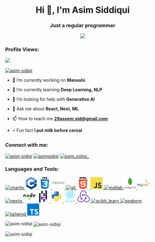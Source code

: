 <h1 align="center">Hi 👋, I'm Asim Siddiqui</h1>
<h3 align="center">Just a regular programmer</h3>

<div align="center">
  <img height="350" src="[https://media4.giphy.com/media/e9pFONc1qhUje/giphy.webp?cid=790b761170odhexnr5qa3k0ibefph7kaz29mq1rdfqc5usjo&ep=v1_gifs_search&rid=giphy.webp&ct=g](https://www.google.com/url?sa=i&url=https%3A%2F%2Fwww.shazam.com%2Fsong%2F1808901791%2Frhythm-heaven-jumpstyle-super-slowed-and-reverb&psig=AOvVaw3FrZgl4siGZ4z5wLpQt5VB&ust=1748251504223000&source=images&cd=vfe&opi=89978449&ved=0CBQQjRxqFwoTCIjd1Mumvo0DFQAAAAAdAAAAABAE)"  />
</div>

<h3>Profile Views: </h3>
<img src="https://profile-counter.glitch.me/asim-sidiqi/count.svg?"  />

<!-- <p align="left"> <img src="https://komarev.com/ghpvc/?username=asim-sidiqi&label=Profile%20views&color=0e75b6&style=flat" alt="asim-sidiqi" /> </p>
 -->
<p align="left"> <a href="https://github.com/ryo-ma/github-profile-trophy"><img src="https://github-profile-trophy.vercel.app/?username=asim-sidiqi" alt="asim-sidiqi" /></a> </p>

- 🔭 I’m currently working on **Manushi**

- 🌱 I’m currently learning **Deep Learning, NLP**

- 🤝 I’m looking for help with **Generative AI**

- 💬 Ask me about **React, Next, ML**

- 📫 How to reach me **29aseem.sid@gmail.com**

- ⚡ Fun fact **I put milk before cereal**

<h3 align="left">Connect with me:</h3>
<p align="left">
<a href="https://linkedin.com/in/asim-sidiqi" target="blank"><img align="center" src="https://raw.githubusercontent.com/rahuldkjain/github-profile-readme-generator/master/src/images/icons/Social/linked-in-alt.svg" alt="asim-sidiqi" height="30" width="40" /></a>
<a href="https://kaggle.com/asimsidiqi" target="blank"><img align="center" src="https://raw.githubusercontent.com/rahuldkjain/github-profile-readme-generator/master/src/images/icons/Social/kaggle.svg" alt="asimsidiqi" height="30" width="40" /></a>
<a href="https://instagram.com/asim_sidiqi_" target="blank"><img align="center" src="https://raw.githubusercontent.com/rahuldkjain/github-profile-readme-generator/master/src/images/icons/Social/instagram.svg" alt="asim_sidiqi_" height="30" width="40" /></a>
</p>

<h3 align="left">Languages and Tools:</h3>
<p align="left"> <a href="https://www.chartjs.org" target="_blank" rel="noreferrer"> <img src="https://www.chartjs.org/media/logo-title.svg" alt="chartjs" width="40" height="40"/> </a> <a href="https://www.w3schools.com/cpp/" target="_blank" rel="noreferrer"> <img src="https://raw.githubusercontent.com/devicons/devicon/master/icons/cplusplus/cplusplus-original.svg" alt="cplusplus" width="40" height="40"/> </a> <a href="https://www.w3schools.com/css/" target="_blank" rel="noreferrer"> <img src="https://raw.githubusercontent.com/devicons/devicon/master/icons/css3/css3-original-wordmark.svg" alt="css3" width="40" height="40"/> </a> <a href="https://expressjs.com" target="_blank" rel="noreferrer"> <img src="https://raw.githubusercontent.com/devicons/devicon/master/icons/express/express-original-wordmark.svg" alt="express" width="40" height="40"/> </a> <a href="https://git-scm.com/" target="_blank" rel="noreferrer"> <img src="https://www.vectorlogo.zone/logos/git-scm/git-scm-icon.svg" alt="git" width="40" height="40"/> </a> <a href="https://www.w3.org/html/" target="_blank" rel="noreferrer"> <img src="https://raw.githubusercontent.com/devicons/devicon/master/icons/html5/html5-original-wordmark.svg" alt="html5" width="40" height="40"/> </a> <a href="https://developer.mozilla.org/en-US/docs/Web/JavaScript" target="_blank" rel="noreferrer"> <img src="https://raw.githubusercontent.com/devicons/devicon/master/icons/javascript/javascript-original.svg" alt="javascript" width="40" height="40"/> </a> <a href="https://www.mathworks.com/" target="_blank" rel="noreferrer"> <img src="https://upload.wikimedia.org/wikipedia/commons/2/21/Matlab_Logo.png" alt="matlab" width="40" height="40"/> </a> <a href="https://www.mongodb.com/" target="_blank" rel="noreferrer"> <img src="https://raw.githubusercontent.com/devicons/devicon/master/icons/mongodb/mongodb-original-wordmark.svg" alt="mongodb" width="40" height="40"/> </a> <a href="https://www.mysql.com/" target="_blank" rel="noreferrer"> <img src="https://raw.githubusercontent.com/devicons/devicon/master/icons/mysql/mysql-original-wordmark.svg" alt="mysql" width="40" height="40"/> </a> <a href="https://nextjs.org/" target="_blank" rel="noreferrer"> <img src="https://cdn.worldvectorlogo.com/logos/nextjs-2.svg" alt="nextjs" width="40" height="40"/> </a> <a href="https://nodejs.org" target="_blank" rel="noreferrer"> <img src="https://raw.githubusercontent.com/devicons/devicon/master/icons/nodejs/nodejs-original-wordmark.svg" alt="nodejs" width="40" height="40"/> </a> <a href="https://pandas.pydata.org/" target="_blank" rel="noreferrer"> <img src="https://raw.githubusercontent.com/devicons/devicon/2ae2a900d2f041da66e950e4d48052658d850630/icons/pandas/pandas-original.svg" alt="pandas" width="40" height="40"/> </a> <a href="https://www.python.org" target="_blank" rel="noreferrer"> <img src="https://raw.githubusercontent.com/devicons/devicon/master/icons/python/python-original.svg" alt="python" width="40" height="40"/> </a> <a href="https://reactjs.org/" target="_blank" rel="noreferrer"> <img src="https://raw.githubusercontent.com/devicons/devicon/master/icons/react/react-original-wordmark.svg" alt="react" width="40" height="40"/> </a> <a href="https://redux.js.org" target="_blank" rel="noreferrer"> <img src="https://raw.githubusercontent.com/devicons/devicon/master/icons/redux/redux-original.svg" alt="redux" width="40" height="40"/> </a> <a href="https://scikit-learn.org/" target="_blank" rel="noreferrer"> <img src="https://upload.wikimedia.org/wikipedia/commons/0/05/Scikit_learn_logo_small.svg" alt="scikit_learn" width="40" height="40"/> </a> <a href="https://seaborn.pydata.org/" target="_blank" rel="noreferrer"> <img src="https://seaborn.pydata.org/_images/logo-mark-lightbg.svg" alt="seaborn" width="40" height="40"/> </a> <a href="https://tailwindcss.com/" target="_blank" rel="noreferrer"> <img src="https://www.vectorlogo.zone/logos/tailwindcss/tailwindcss-icon.svg" alt="tailwind" width="40" height="40"/> </a> <a href="https://www.typescriptlang.org/" target="_blank" rel="noreferrer"> <img src="https://raw.githubusercontent.com/devicons/devicon/master/icons/typescript/typescript-original.svg" alt="typescript" width="40" height="40"/> </a> </p>

<p><img align="left" src="https://github-readme-stats.vercel.app/api/top-langs?username=asim-sidiqi&show_icons=true&locale=en&layout=compact" alt="asim-sidiqi" /></p>

<p>&nbsp;<img align="center" src="https://github-readme-stats.vercel.app/api?username=asim-sidiqi&show_icons=true&locale=en" alt="asim-sidiqi" /></p>

<p><img align="center" src="https://github-readme-streak-stats.herokuapp.com/?user=asim-sidiqi&" alt="asim-sidiqi" /></p>
